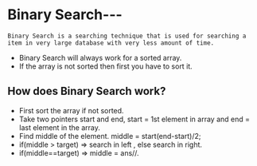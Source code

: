 # Binary Search---
    Binary Search is a searching technique that is used for searching a item in very large database with very less amount of time.
- Binary Search will always work for a sorted array.
- If the array is not sorted then first you have to sort it.

## How does Binary Search work?
- First sort the array if not sorted.
- Take two pointers start and end, start = 1st element in array and end  = last element in the array.
- Find middle of the element.  middle = start(end-start)/2;
- if(middle > target) => search in left , else search in right.
- if(middle==target) => middle = ans//.